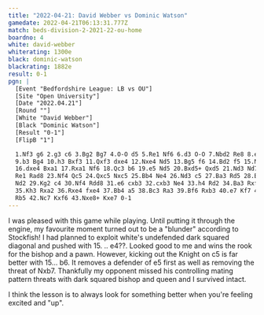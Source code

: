 ```yaml
---
title: "2022-04-21: David Webber vs Dominic Watson"
gamedate: 2022-04-21T06:13:31.777Z
match: beds-division-2-2021-22-ou-home
boardno: 4
white: david-webber
whiterating: 1300e
black: dominic-watson
blackrating: 1882e
result: 0-1
pgn: |
  [Event "Bedfordshire League: LB vs OU"]
  [Site "Open University"]
  [Date "2022.04.21"]
  [Round ""]
  [White "David Webber"]
  [Black "Dominic Watson"]
  [Result "0-1"]
  [FlipB "1"]

  1.Nf3 g6 2.g3 c6 3.Bg2 Bg7 4.O-O d5 5.Re1 Nf6 6.d3 O-O 7.Nbd2 Re8 8.e4 e5 
  9.b3 Bg4 10.h3 Bxf3 11.Qxf3 dxe4 12.Nxe4 Nd5 13.Bg5 f6 14.Bd2 f5 15.Nc5 e4
  16.dxe4 Bxa1 17.Rxa1 Nf6 18.Qc3 b6 19.e5 Nd5 20.Bxd5+ Qxd5 21.Nd3 Nd7 22.
  Re1 Rad8 23.Nf4 Qc5 24.Qxc5 Nxc5 25.Bb4 Ne4 26.Nd3 c5 27.Ba3 Rd5 28.Bb2 
  Nd2 29.Kg2 c4 30.Nf4 Rdd8 31.e6 cxb3 32.cxb3 Ne4 33.h4 Rd2 34.Ba3 Rxf2+ 
  35.Kh3 Rxa2 36.Rxe4 fxe4 37.Bb4 a5 38.Bc3 Ra3 39.Bf6 Rxb3 40.e7 Kf7 41.Nd5
  Rb5 42.Nc7 Kxf6 43.Nxe8+ Kxe7 0-1
---
```

I was pleased with this game while playing. Until putting it through the engine, my favourite moment turned out to be a "blunder" according to Stockfish! I had planned to exploit white's undefended dark squared diagonal and pushed with 15. .. e4??. Looked good to me and wins the rook for the bishop and a pawn. However, kicking out the Knight on c5 is far better with 15... b6. It removes a defender of e5 first as well as removing the threat of Nxb7. Thankfully my opponent missed his controlling mating pattern threats with dark squared bishop and queen and I survived intact.

I think the lesson is to always look for something better when you're feeling excited and "up".